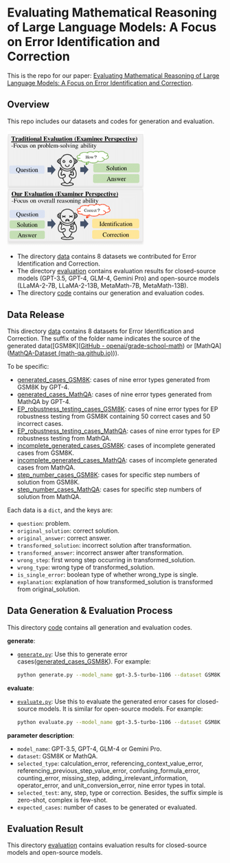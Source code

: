 # Evaluating Mathematical Reasoning of Large Language Models: A Focus on Error Identification and Correction

This is the repo for our paper: [Evaluating Mathematical Reasoning of Large Language Models: A Focus on Error Identification and Correction](https://openreview.net/forum?id=IUdJM5HJySV).

## Overview

This repo includes our datasets and codes for generation and evaluation.

<img src="./assets/overview.png" alt="image-20240328225051573" style="zoom:50%;" />

- The directory [data](./data/) contains 8 datasets we contributed for  Error Identification and Correction.
- The directory [evaluation](./evaluation/) contains evaluation results for closed-source models (GPT-3.5, GPT-4, GLM-4, Gemini Pro) and open-source models (LLaMA-2-7B, LLaMA-2-13B, MetaMath-7B, MetaMath-13B).
- The directory [code](./code/) contains our generation and evaluation codes.

## Data Release

This directory [data](./data/) contains 8 datasets for Error Identification and Correction. The suffix of the folder name indicates the source of the generated data([GSM8K]([GitHub - openai/grade-school-math](https://github.com/openai/grade-school-math?tab=readme-ov-file)) or [MathQA]([MathQA-Dataset (math-qa.github.io)](https://math-qa.github.io/math-QA/))).

To be specific: 

- [generated_cases_GSM8K](./data/generated_cases_GSM8K/): cases of nine error types generated from GSM8K by GPT-4.
- [generated_cases_MathQA](./data/generated_cases_MathQA/): cases of nine error types generated from MathQA by GPT-4.
- [EP_robustness_testing_cases_GSM8K](./data/EP_robustness_testing_cases_GSM8K/): cases of nine error types for EP robustness testing from GSM8K containing 50 correct cases and 50 incorrect cases.
- [EP_robustness_testing_cases_MathQA](./data/EP_robustness_testing_cases_MathQA/): cases of nine error types for EP robustness testing from MathQA.
- [incomplete_generated_cases_GSM8K](./data/incomplete_generated_cases_GSM8K/): cases of incomplete generated cases from GSM8K.
- [incomplete_generated_cases_MathQA](./data/incomplete_generated_cases_MathQA/): cases of incomplete generated cases from MathQA.
- [step_number_cases_GSM8K](./data/step_number_cases_GSM8K/): cases for specific step numbers of solution from GSM8K.
- [step_number_cases_MathQA](./data/step_number_cases_MathQA/): cases for specific step numbers of solution from MathQA.

Each data is a `dict`, and the keys are:

- `question`: problem.
- `original_solution`: correct solution.
- `original_answer`: correct answer.
- `transformed_solution`: incorrect solution after transformation.
- `transformed_answer`: incorrect answer after transformation.
- `wrong_step`: first wrong step occurring in transformed_solution.
- `wrong_type`: wrong type of transformed_solution.
- `is_single_error`: boolean type of whether wrong_type is single.
- `explanation`: explanation of how transformed_solution is transformed from original_solution.

## Data Generation & Evaluation Process 

This directory [code](./code/) contains all generation and evaluation codes.

**generate**: 

- [`generate.py`](./code/generation/generate.py): Use this to generate error cases([generated_cases_GSM8K](./data/generated_cases_GSM8K/)). 
  For example:

  ```bash
  python generate.py --model_name gpt-3.5-turbo-1106 --dataset GSM8K --selected_type calculation_error --expected_cases 100
  ```

**evaluate**: 

- [`evaluate.py`](./code/evaluation/closed_source_model/evaluate.py): Use this to evaluate the generated error cases for closed-source models. It is similar for open-source models.
  For example:

  ```bash
  python evaluate.py --model_name gpt-3.5-turbo-1106 --dataset GSM8K --selected_type calculation_error --selected_test any  --expected_cases 100
  ```

**parameter description**:

- `model_name`: GPT-3.5, GPT-4, GLM-4 or Gemini Pro.
- `dataset`: GSM8K or MathQA.
- `selected_type`: calculation_error, referencing_context_value_error, referencing_previous_step_value_error, confusing_formula_error, counting_error, missing_step, adding_irrelevant_information, operator_error, and unit_conversion_error, nine error types in total.
- `selected_test`: any, step, type or correction. Besides, the suffix simple is zero-shot, complex is few-shot.
- `expected_cases`: number of cases to be generated or evaluated.



## Evaluation Result

This directory [evaluation](./evaluation/) contains evaluation results for closed-source models and open-source models.
